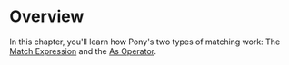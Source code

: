 # Overview

In this chapter, you'll learn how Pony's two types of matching work: The [Match Expression](/expressions/pattern-matching/match.md) and the [As Operator](/expressions/pattern-matching/as.md).
